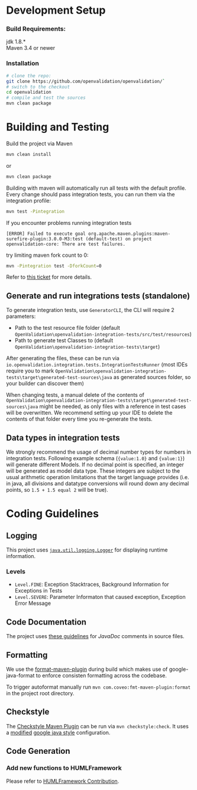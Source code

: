 # Development Setup

### Build Requirements:
jdk 1.8.*  
Maven 3.4 or newer

### Installation

```bash
# clone the repo:
git clone https://github.com/openvalidation/openvalidation/`
# switch to the checkout
cd openvalidation
# compile and test the sources
mvn clean package
```

# Building and Testing
Build the project via Maven

```bash
mvn clean install
```

or

```bash
mvn clean package
```

Building with maven will automatically run all tests with the default profile.
Every change should pass integration tests, you can run them via the integration profile:

```bash
mvn test -Pintegration
```

If you encounter problems running integration tests
```
[ERROR] Failed to execute goal org.apache.maven.plugins:maven-surefire-plugin:3.0.0-M3:test (default-test) on project openvalidation-core: There are test failures.
```
try limiting maven fork count to 0:
```bash
mvn -Pintegration test -DforkCount=0
```
Refer to [this ticket](https://github.com/carlossg/docker-maven/issues/90) for more details.

## Generate and run integrations tests (standalone)

To generate integration tests, use ``GeneratorCLI``, the CLI will require 2 parameters:
- Path to the test resource file folder (default ``OpenValidation\openvalidation-integration-tests/src/test/resources``)
- Path to generate test Classes to (default ``OpenValidation\openvalidation-integration-tests\target``)

After generating the files, these can be run via ``io.openvalidation.integration.tests.IntegrationTestsRunner`` (most IDEs require you to mark ``OpenValidation\openvalidation-integration-tests\target\generated-test-sources\java`` as generated sources folder, so your builder can discover them)

When changing tests, a manual delete of the contents of ``OpenValidation\openvalidation-integration-tests\target\generated-test-sources\java`` might be needed, as only files with a reference in test cases will be overwritten. We recommend setting up your IDE to delete the contents of that folder every time you re-generate the tests. 

## Data types in integration tests
We strongly recommend the usage of decimal number types for numbers in integration tests. Following example schema (`{value:1.0}` and `{value:1}`)
will generate different Models. If no decimal point is specified, an integer will be generated as model data type. These integers are subject to the usual arithmetic operation limitations that the target language provides (i.e. in java, all divisions and datatype conversions will round down any decimal points, so `1.5 + 1.5 equal 2` will be true).

# Coding Guidelines

## Logging
This project uses [`java.util.logging.Logger`](https://docs.oracle.com/javase/7/docs/api/java/util/logging/Logger.html) for displaying runtime information.

### Levels
- `Level.FINE`: Exception Stacktraces, Background Information for Exceptions in Tests
- `Level.SEVERE`: Parameter Informaton that caused exception, Exception Error Message
 
## Code Documentation
The project uses [these guidelines](/docs/javadoc_guidelines.md) for *JavaDoc* comments in source files.

## Formatting

We use the [format-maven-plugin](https://github.com/coveooss/fmt-maven-plugin) during build which makes use of google-java-format to enforce consisten formatting across the codebase.

To trigger autoformat manually run `mvn com.coveo:fmt-maven-plugin:format` in the project root directory.

## Checkstyle

The [Checkstyle Maven Plugin](https://maven.apache.org/plugins/maven-checkstyle-plugin/index.html) can be run via `mvn checkstyle:check`.
It uses a [modified](build-tools/src/main/resources/google_checks.xml) [google java style](https://google.github.io/styleguide/javaguide.html) configuration.

## Code Generation

### Add new functions to HUMLFramework

Please refer to [HUMLFramework Contribution](/docs/HUMLFramework.md).
